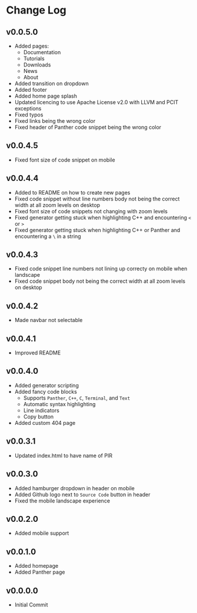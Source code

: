 # Change Log

<!---------------------------------->
## v0.0.5.0
- Added pages:
	- Documentation
	- Tutorials
	- Downloads
	- News
	- About
- Added transition on dropdown
- Added footer
- Added home page splash
- Updated licencing to use Apache License v2.0 with LLVM and PCIT exceptions
- Fixed typos
- Fixed links being the wrong color
- Fixed header of Panther code snippet being the wrong color


<!---------------------------------->
## v0.0.4.5
- Fixed font size of code snippet on mobile


<!---------------------------------->
## v0.0.4.4
- Added to README on how to create new pages 
- Fixed code snippet without line numbers body not being the correct width at all zoom levels on desktop
- Fixed font size of code snippets not changing with zoom levels
- Fixed generator getting stuck when highlighting C++ and encountering `<` or `>`
- Fixed generator getting stuck when highlighting C++ or Panther and encountering a `\` in a string


<!---------------------------------->
## v0.0.4.3
- Fixed code snippet line numbers not lining up correcty on mobile when landscape
- Fixed code snippet body not being the correct width at all zoom levels on desktop


<!---------------------------------->
## v0.0.4.2
- Made navbar not selectable


<!---------------------------------->
## v0.0.4.1
- Improved README


<!---------------------------------->
## v0.0.4.0
- Added generator scripting
- Added fancy code blocks
	- Supports `Panther`, `C++`, `C`, `Terminal`, and `Text`
	- Automatic syntax highlighting
	- Line indicators
	- Copy button
- Added custom 404 page


<!---------------------------------->
## v0.0.3.1
- Updated index.html to have name of PIR


<!---------------------------------->
## v0.0.3.0
- Added hamburger dropdown in header on mobile 
- Added Github logo next to `Source Code` button in header
- Fixed the mobile landscape experience


<!---------------------------------->
## v0.0.2.0
- Added mobile support


<!---------------------------------->
## v0.0.1.0
- Added homepage
- Added Panther page


<!---------------------------------->
## v0.0.0.0
- Initial Commit